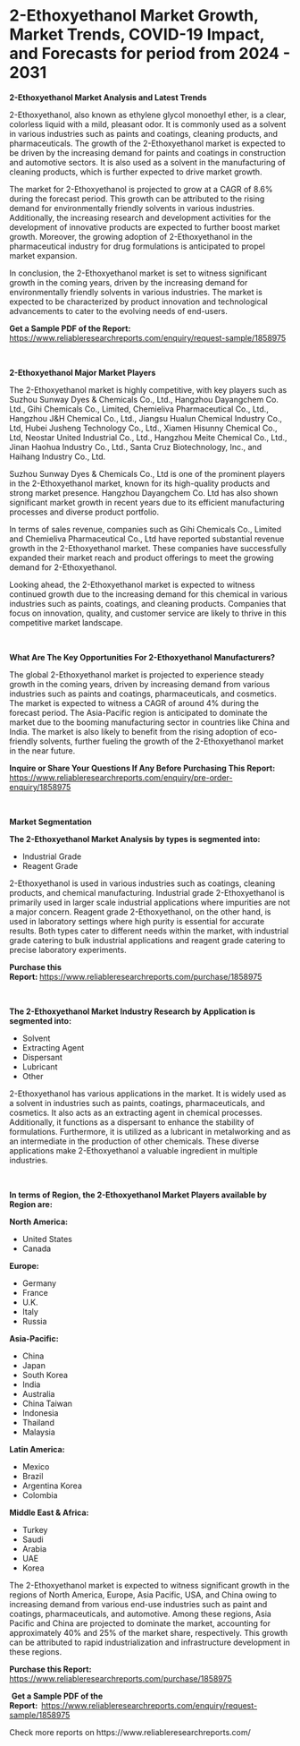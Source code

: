 <p><h1>2-Ethoxyethanol Market Growth, Market Trends, COVID-19 Impact, and Forecasts for period from 2024 - 2031</h1></p><p><strong>2-Ethoxyethanol Market Analysis and Latest Trends</strong></p>
<p><p>2-Ethoxyethanol, also known as ethylene glycol monoethyl ether, is a clear, colorless liquid with a mild, pleasant odor. It is commonly used as a solvent in various industries such as paints and coatings, cleaning products, and pharmaceuticals. The growth of the 2-Ethoxyethanol market is expected to be driven by the increasing demand for paints and coatings in construction and automotive sectors. It is also used as a solvent in the manufacturing of cleaning products, which is further expected to drive market growth.</p><p>The market for 2-Ethoxyethanol is projected to grow at a CAGR of 8.6% during the forecast period. This growth can be attributed to the rising demand for environmentally friendly solvents in various industries. Additionally, the increasing research and development activities for the development of innovative products are expected to further boost market growth. Moreover, the growing adoption of 2-Ethoxyethanol in the pharmaceutical industry for drug formulations is anticipated to propel market expansion.</p><p>In conclusion, the 2-Ethoxyethanol market is set to witness significant growth in the coming years, driven by the increasing demand for environmentally friendly solvents in various industries. The market is expected to be characterized by product innovation and technological advancements to cater to the evolving needs of end-users.</p></p>
<p><strong>Get a Sample PDF of the Report:&nbsp;</strong> <a href="https://www.reliableresearchreports.com/enquiry/request-sample/1858975">https://www.reliableresearchreports.com/enquiry/request-sample/1858975</a></p>
<p>&nbsp;</p>
<p><strong>2-Ethoxyethanol Major Market Players</strong></p>
<p><p>The 2-Ethoxyethanol market is highly competitive, with key players such as Suzhou Sunway Dyes & Chemicals Co., Ltd., Hangzhou Dayangchem Co. Ltd., Gihi Chemicals Co., Limited, Chemieliva Pharmaceutical Co., Ltd., Hangzhou J&H Chemical Co., Ltd., Jiangsu Hualun Chemical Industry Co., Ltd, Hubei Jusheng Technology Co., Ltd., Xiamen Hisunny Chemical Co., Ltd, Neostar United Industrial Co., Ltd., Hangzhou Meite Chemical Co., Ltd., Jinan Haohua Industry Co., Ltd., Santa Cruz Biotechnology, Inc., and Haihang Industry Co., Ltd.</p><p>Suzhou Sunway Dyes & Chemicals Co., Ltd is one of the prominent players in the 2-Ethoxyethanol market, known for its high-quality products and strong market presence. Hangzhou Dayangchem Co. Ltd has also shown significant market growth in recent years due to its efficient manufacturing processes and diverse product portfolio.</p><p>In terms of sales revenue, companies such as Gihi Chemicals Co., Limited and Chemieliva Pharmaceutical Co., Ltd have reported substantial revenue growth in the 2-Ethoxyethanol market. These companies have successfully expanded their market reach and product offerings to meet the growing demand for 2-Ethoxyethanol.</p><p>Looking ahead, the 2-Ethoxyethanol market is expected to witness continued growth due to the increasing demand for this chemical in various industries such as paints, coatings, and cleaning products. Companies that focus on innovation, quality, and customer service are likely to thrive in this competitive market landscape.</p></p>
<p>&nbsp;</p>
<p><strong>What Are The Key Opportunities For 2-Ethoxyethanol Manufacturers?</strong></p>
<p><p>The global 2-Ethoxyethanol market is projected to experience steady growth in the coming years, driven by increasing demand from various industries such as paints and coatings, pharmaceuticals, and cosmetics. The market is expected to witness a CAGR of around 4% during the forecast period. The Asia-Pacific region is anticipated to dominate the market due to the booming manufacturing sector in countries like China and India. The market is also likely to benefit from the rising adoption of eco-friendly solvents, further fueling the growth of the 2-Ethoxyethanol market in the near future.</p></p>
<p><strong>Inquire or Share Your Questions If Any Before Purchasing This Report:</strong> <a href="https://www.reliableresearchreports.com/enquiry/pre-order-enquiry/1858975">https://www.reliableresearchreports.com/enquiry/pre-order-enquiry/1858975</a></p>
<p>&nbsp;</p>
<p><strong>Market Segmentation</strong></p>
<p><strong>The 2-Ethoxyethanol Market Analysis by types is segmented into:</strong></p>
<p><ul><li>Industrial Grade</li><li>Reagent Grade</li></ul></p>
<p><p>2-Ethoxyethanol is used in various industries such as coatings, cleaning products, and chemical manufacturing. Industrial grade 2-Ethoxyethanol is primarily used in larger scale industrial applications where impurities are not a major concern. Reagent grade 2-Ethoxyethanol, on the other hand, is used in laboratory settings where high purity is essential for accurate results. Both types cater to different needs within the market, with industrial grade catering to bulk industrial applications and reagent grade catering to precise laboratory experiments.</p></p>
<p><strong>Purchase this Report:&nbsp;</strong><a href="https://www.reliableresearchreports.com/purchase/1858975">https://www.reliableresearchreports.com/purchase/1858975</a></p>
<p>&nbsp;</p>
<p><strong>The 2-Ethoxyethanol Market Industry Research by Application is segmented into:</strong></p>
<p><ul><li>Solvent</li><li>Extracting Agent</li><li>Dispersant</li><li>Lubricant</li><li>Other</li></ul></p>
<p><p>2-Ethoxyethanol has various applications in the market. It is widely used as a solvent in industries such as paints, coatings, pharmaceuticals, and cosmetics. It also acts as an extracting agent in chemical processes. Additionally, it functions as a dispersant to enhance the stability of formulations. Furthermore, it is utilized as a lubricant in metalworking and as an intermediate in the production of other chemicals. These diverse applications make 2-Ethoxyethanol a valuable ingredient in multiple industries.</p></p>
<p>&nbsp;</p>
<p><strong>In terms of Region, the 2-Ethoxyethanol Market Players available by Region are:</strong></p>
<p>
    <p> <strong> North America: </strong>
        <ul>
            <li>United States</li>
            <li>Canada</li>
        </ul>
        </p> 
    <p> <strong> Europe: </strong>
        <ul>
            <li>Germany</li>
            <li>France</li>
            <li>U.K.</li>
            <li>Italy</li>
            <li>Russia</li>
        </ul>
        </p> 
    <p> <strong> Asia-Pacific: </strong>
        <ul>
            <li>China</li>
            <li>Japan</li>
            <li>South Korea</li>
            <li>India</li>
            <li>Australia</li>
            <li>China Taiwan</li>
            <li>Indonesia</li>
            <li>Thailand</li>
            <li>Malaysia</li>
        </ul>
        </p> 
    <p> <strong> Latin America: </strong>
        <ul>
            <li>Mexico</li>
            <li>Brazil</li>
            <li>Argentina Korea</li>
            <li>Colombia</li>
        </ul>
        </p> 
    <p> <strong> Middle East & Africa: </strong>
        <ul>
            <li>Turkey</li>
            <li>Saudi</li>
            <li>Arabia</li>
            <li>UAE</li>
            <li>Korea</li>
        </ul>
    </p>
    </p>
<p><p>The 2-Ethoxyethanol market is expected to witness significant growth in the regions of North America, Europe, Asia Pacific, USA, and China owing to increasing demand from various end-use industries such as paint and coatings, pharmaceuticals, and automotive. Among these regions, Asia Pacific and China are projected to dominate the market, accounting for approximately 40% and 25% of the market share, respectively. This growth can be attributed to rapid industrialization and infrastructure development in these regions.</p></p>
<p><strong>Purchase this Report: </strong><a href="https://www.reliableresearchreports.com/purchase/1858975">https://www.reliableresearchreports.com/purchase/1858975</a></p>
<p>&nbsp;<strong>Get a Sample PDF of the Report:&nbsp;&nbsp;</strong><a href="https://www.reliableresearchreports.com/enquiry/request-sample/1858975">https://www.reliableresearchreports.com/enquiry/request-sample/1858975</a></p>
<p><strong></strong></p>
<p>Check more reports on https://www.reliableresearchreports.com/</p>